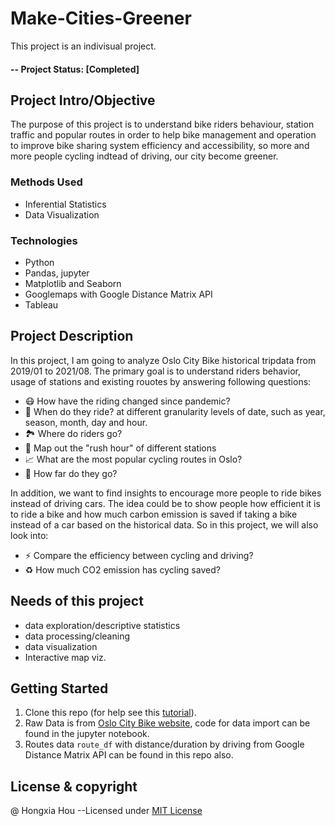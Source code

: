 # Make-Cities-Greener
This project is an indivisual project.

#### -- Project Status: [Completed]

## Project Intro/Objective
The purpose of this project is to understand bike riders behaviour, station traffic and popular routes in order to help bike management and operation to improve bike sharing system efficiency and accessibility, so more and more people cycling indtead of driving, our city become greener.

### Methods Used
* Inferential Statistics
* Data Visualization

### Technologies
* Python
* Pandas, jupyter
* Matplotlib and Seaborn
* Googlemaps with Google Distance Matrix API
* Tableau 

## Project Description
In this project, I am going to analyze Oslo City Bike historical tripdata from 2019/01 to 2021/08. The primary goal is to understand riders behavior, usage of stations and existing rouotes by answering following questions:
* 😷 How have the riding changed since pandemic?
* 📅 When do they ride? at different granularity levels of date, such as year, season, month, day and hour.
* 🏞️ Where do riders go?
* 💼 Map out the "rush hour" of different stations
* 📈 What are the most popular cycling routes in Oslo?
* 🚴 How far do they go?

In addition, we want to find insights to encourage more people to ride bikes instead of driving cars. The idea could be to show people how efficient it is to ride a bike and how much carbon emission is saved if taking a bike instead of a car based on the historical data. So in this project, we will also look into:
* ⚡️ Compare the efficiency between cycling and driving?
* ♻️ How much CO2 emission has cycling saved?

## Needs of this project

- data exploration/descriptive statistics
- data processing/cleaning
- data visualization
- Interactive map viz.

## Getting Started

1. Clone this repo (for help see this [tutorial](https://help.github.com/articles/cloning-a-repository/)).
2. Raw Data is from [Oslo City Bike website](https://oslobysykkel.no/en/open-data/historical), code for data import can be found in the jupyter notebook.  
3. Routes data `route_df` with distance/duration by driving from Google Distance Matrix API can be found in this repo also. 

## License & copyright
@ Hongxia Hou
--Licensed under [MIT License](LICENSE)

